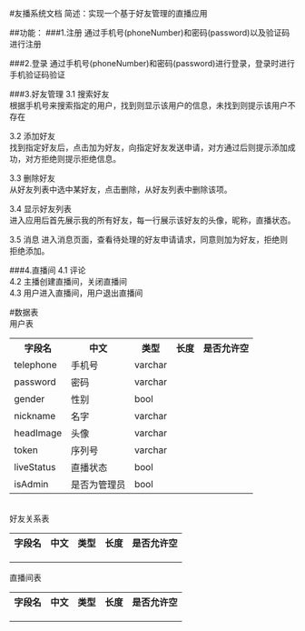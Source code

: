 #友播系统文档
简述：实现一个基于好友管理的直播应用

##功能：
###1.注册
  通过手机号(phoneNumber)和密码(password)以及验证码进行注册
  
###2.登录
  通过手机号(phoneNumber)和密码(password)进行登录，登录时进行手机验证码验证
    
###3.好友管理
  3.1 搜索好友 <br>
  根据手机号来搜索指定的用户，找到则显示该用户的信息，未找到则提示该用户不存在
  
  3.2 添加好友 <br>
  找到指定好友后，点击加为好友，向指定好友发送申请，对方通过后则提示添加成功，对方拒绝则提示拒绝信息。
  
  3.3 删除好友 <br>
  从好友列表中选中某好友，点击删除，从好友列表中删除该项。
  
  3.4 显示好友列表<br>
  进入应用后首先展示我的所有好友，每一行展示该好友的头像，昵称，直播状态。
  
  3.5 消息
  进入消息页面，查看待处理的好友申请请求，同意则加为好友，拒绝则拒绝添加。
  

###4.直播间
  4.1 评论<br>
  4.2 主播创建直播间，关闭直播间<br>
  4.3 用户进入直播间，用户退出直播间<br>
  
#数据表<br>
用户表
<table>
<tr>
  <th>字段名</th>
  <th>中文</th>
  <th>类型</th>
  <th>长度</th>
  <th>是否允许空</th>
</tr>
<tr>
  <td>telephone</td>
  <td>手机号</td>
  <td>varchar</td>
  <td></td>
  <td></td>
</tr>
<tr>
  <td>password</td>
  <td>密码</td>
  <td>varchar</td>
  <td></td>
  <td></td>
</tr>
<tr>
  <td>gender</td>
  <td>性别</td>
  <td>bool</td>
  <td></td>
  <td></td>
</tr>
<tr>
  <td>nickname</td>
  <td>名字</td>
  <td>varchar</td>
  <td></td>
  <td></td>
</tr>
<tr>
  <td>headImage</td>
  <td>头像</td>
  <td>varchar</td>
  <td></td>
  <td></td>
</tr>
<tr>
  <td>token</td>
  <td>序列号</td>
  <td>varchar</td>
  <td></td>
  <td></td>
</tr>
<tr>
  <td>liveStatus</td>
  <td>直播状态</td>
  <td>bool</td>
  <td></td>
  <td></td>
</tr>
<tr>
  <td>isAdmin</td>
  <td>是否为管理员</td>
  <td>bool</td>
  <td></td>
  <td></td>
</tr>
</table>

<br>
好友关系表
<table>
<tr>
  <th>字段名</th>
  <th>中文</th>
  <th>类型</th>
  <th>长度</th>
  <th>是否允许空</th>
</tr>
<tr>
  <td></td>
  <td></td>
  <td></td>
  <td></td>
  <td></td>
</tr>
<tr>
  <td></td>
  <td></td>
  <td></td>
  <td></td>
  <td></td>
</tr>
<tr>
  <td></td>
  <td></td>
  <td></td>
  <td></td>
  <td></td>
</tr>
</table>
直播间表<br>
<table>
<tr>
  <th>字段名</th>
  <th>中文</th>
  <th>类型</th>
  <th>长度</th>
  <th>是否允许空</th>
</tr>
<tr>
  <td></td>
  <td></td>
  <td></td>
  <td></td>
  <td></td>
</tr>
<tr>
  <td></td>
  <td></td>
  <td></td>
  <td></td>
  <td></td>
</tr>
<tr>
  <td></td>
  <td></td>
  <td></td>
  <td></td>
  <td></td>
</tr>
</table>
  

  
  
  
  
